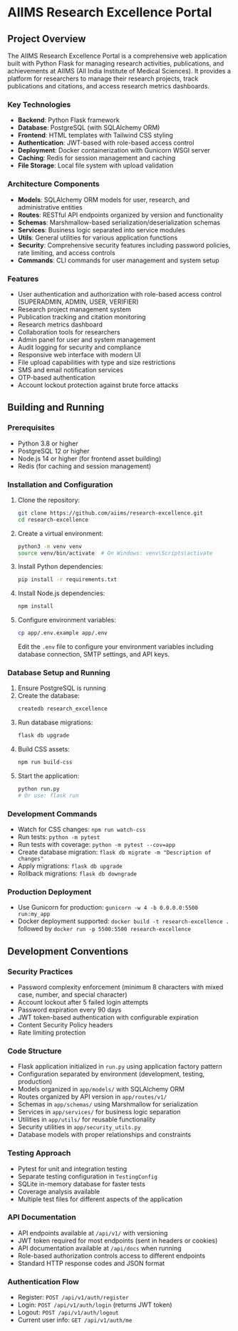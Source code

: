 # AIIMS Research Excellence Portal

## Project Overview

The AIIMS Research Excellence Portal is a comprehensive web application built with Python Flask for managing research activities, publications, and achievements at AIIMS (All India Institute of Medical Sciences). It provides a platform for researchers to manage their research projects, track publications and citations, and access research metrics dashboards.

### Key Technologies
- **Backend**: Python Flask framework
- **Database**: PostgreSQL (with SQLAlchemy ORM)
- **Frontend**: HTML templates with Tailwind CSS styling
- **Authentication**: JWT-based with role-based access control
- **Deployment**: Docker containerization with Gunicorn WSGI server
- **Caching**: Redis for session management and caching
- **File Storage**: Local file system with upload validation

### Architecture Components
- **Models**: SQLAlchemy ORM models for user, research, and administrative entities
- **Routes**: RESTful API endpoints organized by version and functionality
- **Schemas**: Marshmallow-based serialization/deserialization schemas
- **Services**: Business logic separated into service modules
- **Utils**: General utilities for various application functions
- **Security**: Comprehensive security features including password policies, rate limiting, and access controls
- **Commands**: CLI commands for user management and system setup

### Features
- User authentication and authorization with role-based access control (SUPERADMIN, ADMIN, USER, VERIFIER)
- Research project management system
- Publication tracking and citation monitoring
- Research metrics dashboard
- Collaboration tools for researchers
- Admin panel for user and system management
- Audit logging for security and compliance
- Responsive web interface with modern UI
- File upload capabilities with type and size restrictions
- SMS and email notification services
- OTP-based authentication
- Account lockout protection against brute force attacks

## Building and Running

### Prerequisites
- Python 3.8 or higher
- PostgreSQL 12 or higher
- Node.js 14 or higher (for frontend asset building)
- Redis (for caching and session management)

### Installation and Configuration
1. Clone the repository:
   ```bash
   git clone https://github.com/aiims/research-excellence.git
   cd research-excellence
   ```

2. Create a virtual environment:
   ```bash
   python3 -m venv venv
   source venv/bin/activate  # On Windows: venv\Scripts\activate
   ```

3. Install Python dependencies:
   ```bash
   pip install -r requirements.txt
   ```

4. Install Node.js dependencies:
   ```bash
   npm install
   ```

5. Configure environment variables:
   ```bash
   cp app/.env.example app/.env
   ```
   Edit the `.env` file to configure your environment variables including database connection, SMTP settings, and API keys.

### Database Setup and Running
1. Ensure PostgreSQL is running
2. Create the database:
   ```bash
   createdb research_excellence
   ```
3. Run database migrations:
   ```bash
   flask db upgrade
   ```
4. Build CSS assets:
   ```bash
   npm run build-css
   ```
5. Start the application:
   ```bash
   python run.py
   # Or use: flask run
   ```

### Development Commands
- Watch for CSS changes: `npm run watch-css`
- Run tests: `python -m pytest`
- Run tests with coverage: `python -m pytest --cov=app`
- Create database migration: `flask db migrate -m "Description of changes"`
- Apply migrations: `flask db upgrade`
- Rollback migrations: `flask db downgrade`

### Production Deployment
- Use Gunicorn for production: `gunicorn -w 4 -b 0.0.0.0:5500 run:my_app`
- Docker deployment supported: `docker build -t research-excellence .` followed by `docker run -p 5500:5500 research-excellence`

## Development Conventions

### Security Practices
- Password complexity enforcement (minimum 8 characters with mixed case, number, and special character)
- Account lockout after 5 failed login attempts
- Password expiration every 90 days
- JWT token-based authentication with configurable expiration
- Content Security Policy headers
- Rate limiting protection

### Code Structure
- Flask application initialized in `run.py` using application factory pattern
- Configuration separated by environment (development, testing, production)
- Models organized in `app/models/` with SQLAlchemy ORM
- Routes organized by API version in `app/routes/v1/`
- Schemas in `app/schemas/` using Marshmallow for serialization
- Services in `app/services/` for business logic separation
- Utilities in `app/utils/` for reusable functionality
- Security utilities in `app/security_utils.py`
- Database models with proper relationships and constraints

### Testing Approach
- Pytest for unit and integration testing
- Separate testing configuration in `TestingConfig`
- SQLite in-memory database for faster tests
- Coverage analysis available
- Multiple test files for different aspects of the application

### API Documentation
- API endpoints available at `/api/v1/` with versioning
- JWT token required for most endpoints (sent in headers or cookies)
- API documentation available at `/api/docs` when running
- Role-based authorization controls access to different endpoints
- Standard HTTP response codes and JSON format

### Authentication Flow
- Register: `POST /api/v1/auth/register`
- Login: `POST /api/v1/auth/login` (returns JWT token)
- Logout: `POST /api/v1/auth/logout`
- Current user info: `GET /api/v1/auth/me`